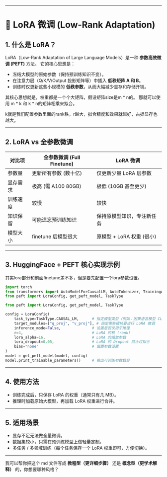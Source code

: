  
---

# 🔹 LoRA 微调 (Low-Rank Adaptation)

## 1. 什么是 LoRA？

LoRA（Low-Rank Adaptation of Large Language Models）是一种 **参数高效微调 (PEFT)** 方法。
它的核心思想是：

* 冻结大模型的原始参数（保持预训练知识不变）。
* 在注意力层（Q/K/V/Output 投影矩阵等）中插入 **低秩矩阵 A 和 B**。
* 训练时仅更新这些小规模的 **低秩参数**，从而大幅减少显存和存储开销。

其核心思想就是，权重都是一个个大矩阵，假设矩阵size是m * n的。
那就可以使用 m * k 和 k * n的矩阵相乘来拟合。

k就是我们配置参数里面的rank秩，r越大，拟合精度和效果就越好，占据显存也越大。

 

---

## 2. LoRA vs 全参数微调

| 对比项  | 全参数微调 (Full Finetune) | LoRA 微调            |
| ---- | --------------------- | ------------------ |
| 参数量  | 更新所有参数 (数十亿)          | 仅更新少量 LoRA 层参数     |
| 显存需求 | 极高 (需 A100 80GB)      | 极低 (10GB 甚至更少)     |
| 训练速度 | 较慢                    | 较快                 |
| 知识保留 | 可能遗忘预训练知识             | 保持原模型知识，专注新任务      |
| 模型大小 | finetune 后模型很大        | 原模型 + LoRA 权重 (很小) |

---

## 3. HuggingFace + PEFT 核心实现示例
其实lora部分和前面finetune差不多，但是要先配置一个lora参数设置。

```python
import torch
from transformers import AutoModelForCausalLM, AutoTokenizer, TrainingArguments, Trainer
from peft import LoraConfig, get_peft_model, TaskType

from peft import LoraConfig, get_peft_model, TaskType

config = LoraConfig(
    task_type=TaskType.CAUSAL_LM,      # 指定模型类型（例如：因果语言模型 CLM）
    target_modules=["q_proj", "v_proj"], # 指定哪些模块要进行 LoRA 微调
    inference_mode=False,              # 设置是否仅用于推理
    r=4,                               # LoRA 的秩 (rank)
    lora_alpha=16,                     # LoRA 的缩放参数
    lora_dropout=0.05,                 # LoRA 的 Dropout 防止过拟合
    bias="none"                        # 偏置参数设置
)
model = get_peft_model(model, config)
model.print_trainable_parameters()     # 输出可训练参数数目

```

---

## 4. 使用方法

* 训练完成后，只保存 LoRA 的权重（通常只有几 MB）。
* 推理时加载原始大模型，再加载 LoRA 权重进行合并。
 

---

## 5. 适用场景

* 显存不足无法做全量微调。
* 数据集较小，只需在预训练模型上做轻量定制。
* 多任务 / 多领域训练（每个任务保存一个 LoRA 权重即可，方便切换）。

---

我可以帮你把这个 md 文件写成 **教程型（更详细步骤）** 还是 **概念型（更学术解释）** 的，你想要哪种风格？

